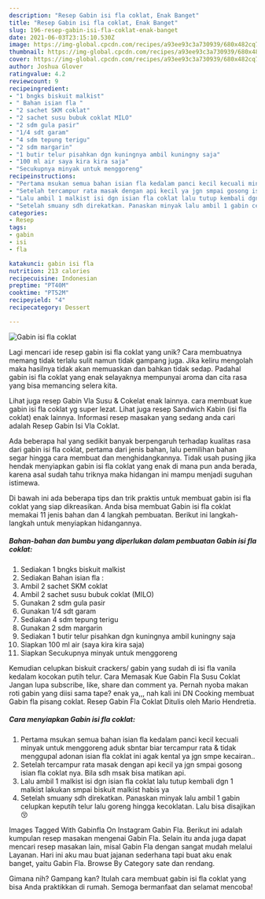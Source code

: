 ```yaml
---
description: "Resep Gabin isi fla coklat, Enak Banget"
title: "Resep Gabin isi fla coklat, Enak Banget"
slug: 196-resep-gabin-isi-fla-coklat-enak-banget
date: 2021-06-03T23:15:10.530Z
image: https://img-global.cpcdn.com/recipes/a93ee93c3a730939/680x482cq70/gabin-isi-fla-coklat-foto-resep-utama.jpg
thumbnail: https://img-global.cpcdn.com/recipes/a93ee93c3a730939/680x482cq70/gabin-isi-fla-coklat-foto-resep-utama.jpg
cover: https://img-global.cpcdn.com/recipes/a93ee93c3a730939/680x482cq70/gabin-isi-fla-coklat-foto-resep-utama.jpg
author: Joshua Glover
ratingvalue: 4.2
reviewcount: 9
recipeingredient:
- "1 bngks biskuit malkist"
- " Bahan isian fla "
- "2 sachet SKM coklat"
- "2 sachet susu bubuk coklat MILO"
- "2 sdm gula pasir"
- "1/4 sdt garam"
- "4 sdm tepung terigu"
- "2 sdm margarin"
- "1 butir telur pisahkan dgn kuningnya ambil kuningny saja"
- "100 ml air saya kira kira saja"
- "Secukupnya minyak untuk menggoreng"
recipeinstructions:
- "Pertama msukan semua bahan isian fla kedalam panci kecil kecuali minyak untuk menggoreng aduk sbntar biar tercampur rata &amp; tidak menggupal adonan isian fla coklat ini agak kental ya jgn smpe kecairan.."
- "Setelah tercampur rata masak dengan api kecil ya jgn smpai gosong isian fla coklat nya. Bila sdh msak bisa matikan api."
- "Lalu ambil 1 malkist isi dgn isian fla coklat lalu tutup kembali dgn 1 malkist lakukan smpai biskuit malkist habis ya"
- "Setelah smuany sdh direkatkan. Panaskan minyak lalu ambil 1 gabin celupkan keputih telur lalu goreng hingga kecoklatan. Lalu bisa disajikan😚"
categories:
- Resep
tags:
- gabin
- isi
- fla

katakunci: gabin isi fla 
nutrition: 213 calories
recipecuisine: Indonesian
preptime: "PT40M"
cooktime: "PT52M"
recipeyield: "4"
recipecategory: Dessert

---
```



![Gabin isi fla coklat](https://img-global.cpcdn.com/recipes/a93ee93c3a730939/680x482cq70/gabin-isi-fla-coklat-foto-resep-utama.jpg)

Lagi mencari ide resep gabin isi fla coklat yang unik? Cara membuatnya memang tidak terlalu sulit namun tidak gampang juga. Jika keliru mengolah maka hasilnya tidak akan memuaskan dan bahkan tidak sedap. Padahal gabin isi fla coklat yang enak selayaknya mempunyai aroma dan cita rasa yang bisa memancing selera kita.

Lihat juga resep Gabin Vla Susu &amp; Cokelat enak lainnya. cara membuat kue gabin isi fla coklat yg super lezat. Lihat juga resep Sandwich Kabin (isi fla coklat) enak lainnya. Informasi resep masakan yang sedang anda cari adalah Resep Gabin Isi Vla Coklat.

Ada beberapa hal yang sedikit banyak berpengaruh terhadap kualitas rasa dari gabin isi fla coklat, pertama dari jenis bahan, lalu pemilihan bahan segar hingga cara membuat dan menghidangkannya. Tidak usah pusing jika hendak menyiapkan gabin isi fla coklat yang enak di mana pun anda berada, karena asal sudah tahu triknya maka hidangan ini mampu menjadi suguhan istimewa.


Di bawah ini ada beberapa tips dan trik praktis untuk membuat gabin isi fla coklat yang siap dikreasikan. Anda bisa membuat Gabin isi fla coklat memakai 11 jenis bahan dan 4 langkah pembuatan. Berikut ini langkah-langkah untuk menyiapkan hidangannya.

<!--inarticleads1-->

##### Bahan-bahan dan bumbu yang diperlukan dalam pembuatan Gabin isi fla coklat:

1. Sediakan 1 bngks biskuit malkist
1. Sediakan  Bahan isian fla :
1. Ambil 2 sachet SKM coklat
1. Ambil 2 sachet susu bubuk coklat (MILO)
1. Gunakan 2 sdm gula pasir
1. Gunakan 1/4 sdt garam
1. Sediakan 4 sdm tepung terigu
1. Gunakan 2 sdm margarin
1. Sediakan 1 butir telur pisahkan dgn kuningnya ambil kuningny saja
1. Siapkan 100 ml air (saya kira kira saja)
1. Siapkan Secukupnya minyak untuk menggoreng


Kemudian celupkan biskuit crackers/ gabin yang sudah di isi fla vanila kedalam kocokan putih telur. Cara Memasak Kue Gabin Fla Susu Coklat Jangan lupa subscribe, like, share dan comment ya. Pernah nyoba makan roti gabin yang diisi sama tape? enak ya,,, nah kali ini DN Cooking membuat Gabin fla pisang coklat. Resep Gabin Fla Coklat Ditulis oleh Mario Hendretia. 

<!--inarticleads2-->

##### Cara menyiapkan Gabin isi fla coklat:

1. Pertama msukan semua bahan isian fla kedalam panci kecil kecuali minyak untuk menggoreng aduk sbntar biar tercampur rata &amp; tidak menggupal adonan isian fla coklat ini agak kental ya jgn smpe kecairan..
1. Setelah tercampur rata masak dengan api kecil ya jgn smpai gosong isian fla coklat nya. Bila sdh msak bisa matikan api.
1. Lalu ambil 1 malkist isi dgn isian fla coklat lalu tutup kembali dgn 1 malkist lakukan smpai biskuit malkist habis ya
1. Setelah smuany sdh direkatkan. Panaskan minyak lalu ambil 1 gabin celupkan keputih telur lalu goreng hingga kecoklatan. Lalu bisa disajikan😚


Images Tagged With Gabinfla On Instagram Gabin Fla. Berikut ini adalah kumpulan resep masakan mengenai Gabin Fla. Selain itu anda juga dapat mencari resep masakan lain, misal Gabin Fla dengan sangat mudah melalui Layanan. Hari ini aku mau buat jajanan sederhana tapi buat aku enak banget, yaitu Gabin Fla. Browse By Category sate dan rendang. 

Gimana nih? Gampang kan? Itulah cara membuat gabin isi fla coklat yang bisa Anda praktikkan di rumah. Semoga bermanfaat dan selamat mencoba!

